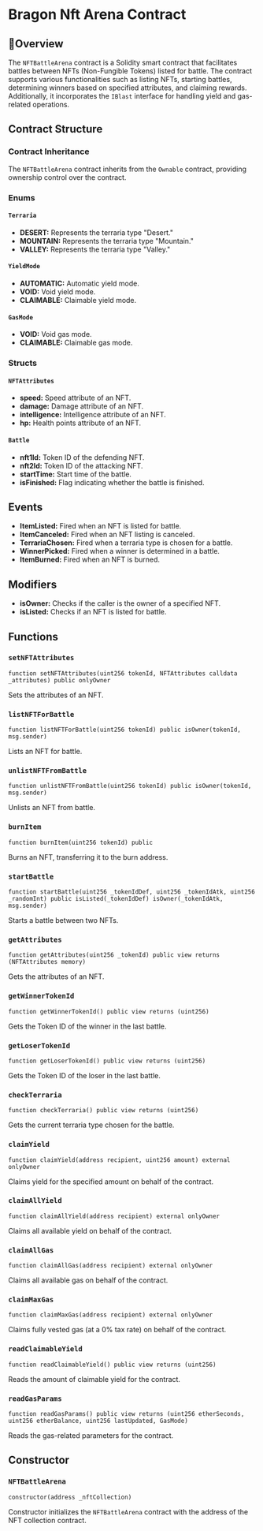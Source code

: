 # Bragon Nft Arena Contract

## :scroll:Overview

The `NFTBattleArena` contract is a Solidity smart contract that facilitates battles between NFTs (Non-Fungible Tokens) listed for battle. The contract supports various functionalities such as listing NFTs, starting battles, determining winners based on specified attributes, and claiming rewards. Additionally, it incorporates the `IBlast` interface for handling yield and gas-related operations.

## Contract Structure

### Contract Inheritance

The `NFTBattleArena` contract inherits from the `Ownable` contract, providing ownership control over the contract.

### Enums

#### `Terraria`

- **DESERT:** Represents the terraria type "Desert."
- **MOUNTAIN:** Represents the terraria type "Mountain."
- **VALLEY:** Represents the terraria type "Valley."

#### `YieldMode`

- **AUTOMATIC:** Automatic yield mode.
- **VOID:** Void yield mode.
- **CLAIMABLE:** Claimable yield mode.

#### `GasMode`

- **VOID:** Void gas mode.
- **CLAIMABLE:** Claimable gas mode.

### Structs

#### `NFTAttributes`

- **speed:** Speed attribute of an NFT.
- **damage:** Damage attribute of an NFT.
- **intelligence:** Intelligence attribute of an NFT.
- **hp:** Health points attribute of an NFT.

#### `Battle`

- **nft1Id:** Token ID of the defending NFT.
- **nft2Id:** Token ID of the attacking NFT.
- **startTime:** Start time of the battle.
- **isFinished:** Flag indicating whether the battle is finished.

## Events

- **ItemListed:** Fired when an NFT is listed for battle.
- **ItemCanceled:** Fired when an NFT listing is canceled.
- **TerrariaChosen:** Fired when a terraria type is chosen for a battle.
- **WinnerPicked:** Fired when a winner is determined in a battle.
- **ItemBurned:** Fired when an NFT is burned.

## Modifiers

- **isOwner:** Checks if the caller is the owner of a specified NFT.
- **isListed:** Checks if an NFT is listed for battle.

## Functions

### `setNFTAttributes`

``` solidity
function setNFTAttributes(uint256 tokenId, NFTAttributes calldata _attributes) public onlyOwner
```

Sets the attributes of an NFT.

### `listNFTForBattle`

``` solidity
function listNFTForBattle(uint256 tokenId) public isOwner(tokenId, msg.sender)
```

Lists an NFT for battle.

### `unlistNFTFromBattle`

``` solidity
function unlistNFTFromBattle(uint256 tokenId) public isOwner(tokenId, msg.sender)
```

Unlists an NFT from battle.

### `burnItem`

``` solidity
function burnItem(uint256 tokenId) public
```

Burns an NFT, transferring it to the burn address.

### `startBattle`

``` solidity
function startBattle(uint256 _tokenIdDef, uint256 _tokenIdAtk, uint256 _randomInt) public isListed(_tokenIdDef) isOwner(_tokenIdAtk, msg.sender)
```

Starts a battle between two NFTs.

### `getAttributes`

``` solidity
function getAttributes(uint256 _tokenId) public view returns (NFTAttributes memory)
```

Gets the attributes of an NFT.

### `getWinnerTokenId`

``` solidity
function getWinnerTokenId() public view returns (uint256)
```

Gets the Token ID of the winner in the last battle.

### `getLoserTokenId`

``` solidity
function getLoserTokenId() public view returns (uint256)
```

Gets the Token ID of the loser in the last battle.

### `checkTerraria`

``` solidity
function checkTerraria() public view returns (uint256)
```

Gets the current terraria type chosen for the battle.

### `claimYield`

``` solidity
function claimYield(address recipient, uint256 amount) external onlyOwner
```

Claims yield for the specified amount on behalf of the contract.

### `claimAllYield`

``` solidity
function claimAllYield(address recipient) external onlyOwner
```

Claims all available yield on behalf of the contract.

### `claimAllGas`

``` solidity
function claimAllGas(address recipient) external onlyOwner
```

Claims all available gas on behalf of the contract.

### `claimMaxGas`

``` solidity
function claimMaxGas(address recipient) external onlyOwner
```

Claims fully vested gas (at a 0% tax rate) on behalf of the contract.

### `readClaimableYield`

``` solidity
function readClaimableYield() public view returns (uint256)
```

Reads the amount of claimable yield for the contract.

### `readGasParams`

``` solidity
function readGasParams() public view returns (uint256 etherSeconds, uint256 etherBalance, uint256 lastUpdated, GasMode)
```

Reads the gas-related parameters for the contract.

## Constructor

### `NFTBattleArena`

``` solidity
constructor(address _nftCollection) 
```

Constructor initializes the `NFTBattleArena` contract with the address of the NFT collection contract.

